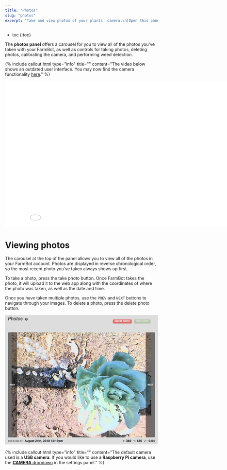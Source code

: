 ```yaml
---
title: "Photos"
slug: "photos"
excerpt: "Take and view photos of your plants :camera:\n[Open this panel in the app](https://my.farm.bot/app/designer/photos)"
---
```


* toc
{:toc}

The **photos panel** offers a carousel for you to view all of the photos you've taken with your FarmBot, as well as controls for taking photos, deleting photos, calibrating the camera, and performing weed detection.

{%
include callout.html
type="info"
title=""
content="The video below shows an outdated user interface. You may now find the camera functionality [here](https://my.farm.bot/app/designer/photos)."
%}



<iframe class="embedly-embed" src="//cdn.embedly.com/widgets/media.html?src=https%3A%2F%2Fwww.youtube.com%2Fembed%2FRYQyYA4ZwF8%3Ffeature%3Doembed&display_name=YouTube&url=https%3A%2F%2Fwww.youtube.com%2Fwatch%3Fv%3DRYQyYA4ZwF8&image=https%3A%2F%2Fi.ytimg.com%2Fvi%2FRYQyYA4ZwF8%2Fhqdefault.jpg&key=f2aa6fc3595946d0afc3d76cbbd25dc3&type=text%2Fhtml&schema=youtube" width="854" height="480" scrolling="no" title="YouTube embed" frameborder="0" allow="autoplay; fullscreen" allowfullscreen="true"></iframe>

# Viewing photos
The carousel at the top of the panel allows you to view all of the photos in your FarmBot account. Photos are displayed in reverse chronological order, so the most recent photo you've taken always shows up first.

To take a photo, press the <span class="fb-button fb-green">take photo</span> button. Once FarmBot takes the photo, it will upload it to the web app along with the coordinates of where the photo was taken, as well as the date and time.

Once you have taken multiple photos, use the `PREV` and `NEXT` buttons to navigate through your images. To delete a photo, press the <span class="fb-button fb-red">delete photo</span> button.

![Carousel.png](Carousel.png)



{%
include callout.html
type="info"
title=""
content="The default camera used is a **USB camera**. If you would like to use a **Raspberry Pi camera**, use the [**CAMERA** dropdown](https://my.farm.bot/app/designer/settings?highlight=camera) in the settings panel."
%}

